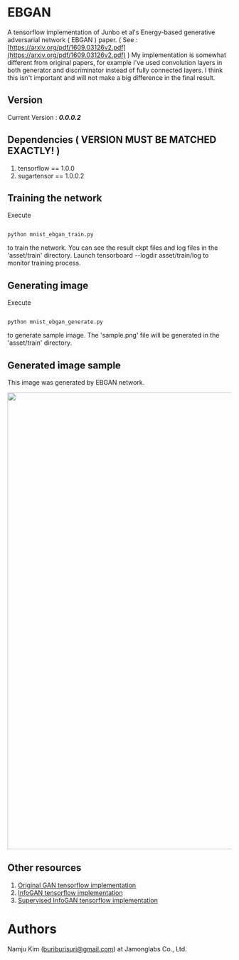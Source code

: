 # EBGAN
A tensorflow implementation of Junbo et al's Energy-based generative adversarial network ( EBGAN ) paper. 
( See : [https://arxiv.org/pdf/1609.03126v2.pdf](https://arxiv.org/pdf/1609.03126v2.pdf) )
My implementation is somewhat different from original papers, for example I've used convolution layers
in both generator and discriminator instead of fully connected layers.
I think this isn't important and will not make a big difference in the final result.

## Version

Current Version : __***0.0.0.2***__

## Dependencies ( VERSION MUST BE MATCHED EXACTLY! )

1. tensorflow == 1.0.0 
1. sugartensor == 1.0.0.2

## Training the network

Execute
<pre><code>
python mnist_ebgan_train.py
</code></pre>
to train the network. You can see the result ckpt files and log files in the 'asset/train' directory.
Launch tensorboard --logdir asset/train/log to monitor training process.


## Generating image
 
Execute
<pre><code>
python mnist_ebgan_generate.py
</code></pre>
to generate sample image.  The 'sample.png' file will be generated in the 'asset/train' directory.

## Generated image sample

This image was generated by EBGAN network.
<p align="center">
  <img src="https://raw.githubusercontent.com/buriburisuri/ebgan/master/png/sample.png" width="1024"/>
</p>  

## Other resources

1. [Original GAN tensorflow implementation](https://github.com/buriburisuri/sugartensor/blob/master/sugartensor/example/mnist_gan.py)
1. [InfoGAN tensorflow implementation](https://github.com/buriburisuri/sugartensor/blob/master/sugartensor/example/mnist_info_gan.py)
1. [Supervised InfoGAN tensorflow implementation](https://github.com/buriburisuri/supervised_infogan)

# Authors
Namju Kim (buriburisuri@gmail.com) at Jamonglabs Co., Ltd.